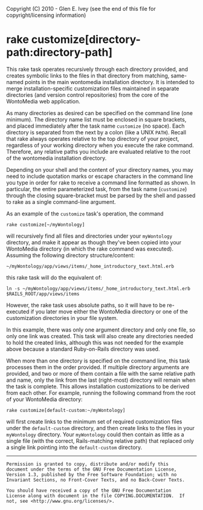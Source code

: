 Copyright (C) 2010 - Glen E. Ivey
  (see the end of this file for copyright/licensing information)

# rake customize[directory-path:directory-path]

This rake task operates recursively through each directory provided,
and creates symbolic links to the files in that directory from
matching, same-named points in the main wontomedia installation
directory.  It is intended to merge installation-specific
customization files maintained in separate directories (and version
control repositories) from the core of the WontoMedia web application.

As many directories as desired can be specified on the command line
(one minimum).  The directory name list must be enclosed in square
brackets, and placed immediately after the task name `customize` (no
space).  Each directory is separated from the next by a colon (like a
UNIX `PATH`).  Recall that rake always operates relative to the top
directory of your project, regardless of your working directory when
you execute the rake command.  Therefore, any relative paths you
include are evaluated relative to the root of the wontomedia
installation directory.

Depending on your shell and the content of your directory names, you
may need to include quotation marks or escape characters in the
command line you type in order for rake to receive a command line
formatted as shown.  In particular, the entire parameterized task,
from the task name (`customize`) through the closing square-bracket
must be parsed by the shell and passed to rake as a single
command-line argument.

As an example of the `customize` task's operation, the command

    rake customize[~/myWontology]

will recursively find all files and directories under your
`myWontology` directory, and make it appear as though they've been
copied into your WontoMedia directory (in which the rake command was
executed).  Assuming the following directory structure/content:

    ~/myWontology/app/views/items/_home_introductory_text.html.erb

this rake task will do the equivalent of:

    ln -s ~/myWontology/app/views/items/_home_introductory_text.html.erb $RAILS_ROOT/app/views/items

However, the rake task uses absolute paths, so it will have to be
re-executed if you later move either the WontoMedia directory or one
of the customization directories in your file system.

In this example, there was only one argument directory and only one
file, so only one link was created.  This task will also create any
directories needed to hold the created links, although this was not
needed for the example above because a standard Ruby-on-Rails
directory was used.

When more than one directory is specified on the command line, this
task processes them in the order provided.  If multiple directory
arguments are provided, and two or more of them contain a file with
the same relative path and name, only the link from the last
(right-most) directory will remain when the task is complete.  This
allows installation customizations to be derived from each other.  For
example, running the following command from the root of your
WontoMedia directory:

    rake customize[default-custom:~/myWontology]

will first create links to the minimum set of required customization
files under the `default-custom` directory, and then create links to
the files in your `myWontology` directory.  Your `myWontology` could
then contain as little as a single file (with the correct,
Rails-matching relative path) that replaced only a single link
pointing into the `default-custom` directory.

----------------------------------------------------------------

    Permission is granted to copy, distribute and/or modify this
    document under the terms of the GNU Free Documentation License,
    Version 1.3, published by the Free Software Foundation; with no
    Invariant Sections, no Front-Cover Texts, and no Back-Cover Texts.

    You should have received a copy of the GNU Free Documentation
    License along with document in the file COPYING.DOCUMENTATION.  If
    not, see <http://www.gnu.org/licenses/>.
